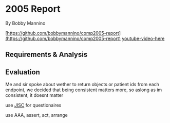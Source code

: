 # 2005 Report

By Bobby Mannino

[https://github.com/bobbymannino/comp2005-report](https://github.com/bobbymannino/comp2005-report)
[youtube-video-here](https://youtu.be)

## Requirements & Analysis

## Evaluation

Me and sir spoke about wether to return objects or patient ids from each
endpoint, we decided that being consistent matters more, so aslong as im
consistent, it doesnt matter

use [JISC](onlinesurverys.ac.uk) for questionaires

use AAA, assert, act, arrange
